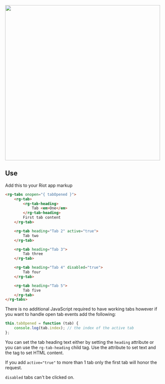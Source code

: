 <img src="https://raw.githubusercontent.com/RiotGear/rg-tabs/master/demo/img/example.png" width="500px" />

## Use

Add this to your Riot app markup

```html
<rg-tabs onopen="{ tabOpened }">
	<rg-tab>
		<rg-tab-heading>
			Tab <em>One</em>
		</rg-tab-heading>
		First tab content
	</rg-tab>

	<rg-tab heading="Tab 2" active="true">
		Tab two
	</rg-tab>

	<rg-tab heading="Tab 3">
		Tab three
	</rg-tab>

	<rg-tab heading="Tab 4" disabled="true">
		Tab four
	</rg-tab>

	<rg-tab heading="Tab 5">
		Tab five
	</rg-tab>
</rg-tabs>
```

There is no additional JavaScript required to have working 
tabs however if you want to handle open tab events add the following:

```javascript
this.tabOpened = function (tab) {
	console.log(tab.index); // the index of the active tab
};
```

You can set the tab heading text either by setting the `heading` attribute or you can use the 
`rg-tab-heading` child tag. Use the attribute to set text and the tag to set HTML content.

If you add `active="true"` to more than 1 tab only the first tab will honor the request.

`disabled` tabs can't be clicked on.